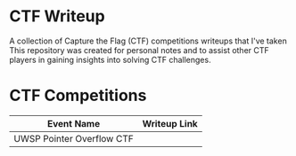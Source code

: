 # CTF Writeup
A collection of Capture the Flag (CTF) competitions writeups that I've taken
This repository was created for personal notes and to assist other CTF players in gaining insights into solving CTF challenges.

# CTF Competitions
| Event Name | Writeup Link |
| --- | --- |
| UWSP Pointer Overflow CTF | <a href="/UWSP Pointer Overflow CTF"></a> |

